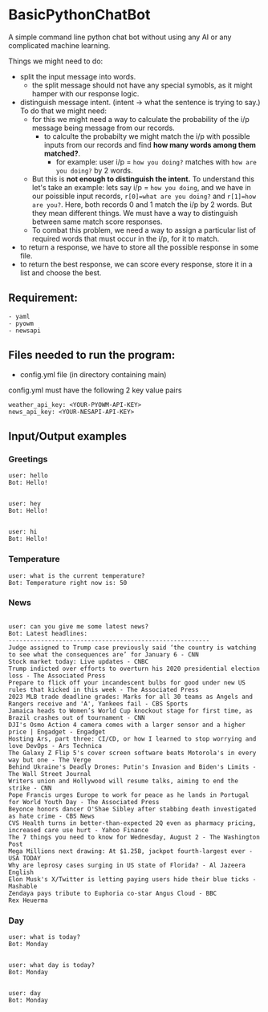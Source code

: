 # BasicPythonChatBot
A simple command line python chat bot without using any AI or any complicated machine learning. 

Things we might need to do:
- split the input message into words. 
    - the split message should not have any special symobls, as it might hamper with our response logic. 
- distinguish message intent. (intent -> what the sentence is trying to say.) To do that we might need: 
    - for this we might need a way to calculate the probability of the i/p message being message from our records. 
        - to calculte the probabilty we might match the i/p with possible inputs from our records and find **how many words among them matched?**. 
            - for example: user i/p = `how you doing?` matches with `how are you doing?` by 2 words.
    - But this is **not enough to distinguish the intent.** To understand this let's take an example: lets say i/p = `how you doing`, and we have in our poissible input records, `r[0]=what are you doing?` and `r[1]=how are you?`. Here, both records 0 and 1 match the i/p by 2 words. But they mean different things. We must have a way to distinguish between same match score responses. 
    - To combat this problem, we need a way to assign a particular list of required words that must occur in the i/p, for it to match. 
- to return a response, we have to store all the possible response in some file. 
- to return the best response, we can score every response, store it in a list and choose the best.  

## Requirement:
    - yaml
    - pyowm
    - newsapi

## Files needed to run the program:
- config.yml file (in directory containing main)

config.yml must have the following 2 key value pairs
```
weather_api_key: <YOUR-PYOWM-API-KEY>
news_api_key: <YOUR-NESAPI-API-KEY>
```


## Input/Output examples
### Greetings
```
user: hello
Bot: Hello!


user: hey
Bot: Hello!


user: hi 
Bot: Hello!
```
### Temperature
```
user: what is the current temperature?
Bot: Temperature right now is: 50
```

### News
```

user: can you give me some latest news?
Bot: Latest headlines:
--------------------------------------------------------
Judge assigned to Trump case previously said ‘the country is watching to see what the consequences are’ for January 6 - CNN
Stock market today: Live updates - CNBC
Trump indicted over efforts to overturn his 2020 presidential election loss - The Associated Press
Prepare to flick off your incandescent bulbs for good under new US rules that kicked in this week - The Associated Press   
2023 MLB trade deadline grades: Marks for all 30 teams as Angels and Rangers receive and 'A', Yankees fail - CBS Sports    
Jamaica heads to Women’s World Cup knockout stage for first time, as Brazil crashes out of tournament - CNN
DJI's Osmo Action 4 camera comes with a larger sensor and a higher price | Engadget - Engadget
Hosting Ars, part three: CI/CD, or how I learned to stop worrying and love DevOps - Ars Technica
The Galaxy Z Flip 5's cover screen software beats Motorola's in every way but one - The Verge
Behind Ukraine's Deadly Drones: Putin's Invasion and Biden's Limits - The Wall Street Journal
Writers union and Hollywood will resume talks, aiming to end the strike - CNN
Pope Francis urges Europe to work for peace as he lands in Portugal for World Youth Day - The Associated Press
Beyonce honors dancer O'Shae Sibley after stabbing death investigated as hate crime - CBS News
CVS Health turns in better-than-expected 2Q even as pharmacy pricing, increased care use hurt - Yahoo Finance
The 7 things you need to know for Wednesday, August 2 - The Washington Post
Mega Millions next drawing: At $1.25B, jackpot fourth-largest ever - USA TODAY
Why are leprosy cases surging in US state of Florida? - Al Jazeera English
Elon Musk's X/Twitter is letting paying users hide their blue ticks - Mashable
Zendaya pays tribute to Euphoria co-star Angus Cloud - BBC
Rex Heuerma
```

### Day
```
user: what is today?
Bot: Monday


user: what day is today?
Bot: Monday


user: day
Bot: Monday
```
